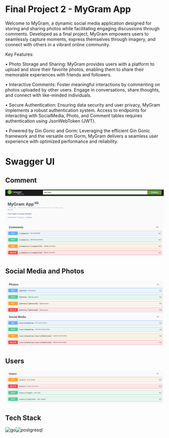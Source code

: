 # Final Project 2 - MyGram App

Welcome to MyGram, a dynamic social media application designed for storing and sharing photos while facilitating engaging discussions through comments. Developed as a final project, MyGram empowers users to seamlessly capture moments, express themselves through imagery, and connect with others in a vibrant online community.

Key Features:

• Photo Storage and Sharing: MyGram provides users with a platform to upload and store their favorite photos, enabling them to share their memorable experiences with friends and followers.

• Interactive Comments: Foster meaningful interactions by commenting on photos uploaded by other users. Engage in conversations, share thoughts, and connect with like-minded individuals.

• Secure Authentication: Ensuring data security and user privacy, MyGram implements a robust authentication system. Access to endpoints for interacting with SocialMedia, Photo, and Comment tables requires authentication using JsonWebToken (JWT).

• Powered by Gin Gonic and Gorm: Leveraging the efficient Gin Gonic framework and the versatile orm Gorm, MyGram delivers a seamless user experience with optimized performance and reliability.

# Swagger UI

## Comment

![](assets/comments.png)

## Social Media and Photos

![](assets/photos_and_social_media.png)

## Users

![](assets/users.png)

## Tech Stack

<img align="left" alt="go" src="https://img.shields.io/badge/GO-1572B6?style=for-the-badge&logo=go&logoColor=white" /> 
<img align="left" src="https://img.shields.io/badge/postgresql-1572B6?style=for-the-badge&logo=Postgresql&logoColor=white" alt="postgresql" />

